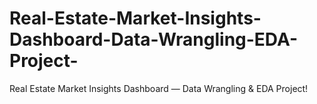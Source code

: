 # Real-Estate-Market-Insights-Dashboard-Data-Wrangling-EDA-Project-
Real Estate Market Insights Dashboard — Data Wrangling &amp; EDA Project! 
